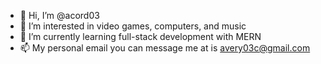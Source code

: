 - 👋 Hi, I’m @acord03
- 👀 I’m interested in video games, computers, and music
- 🌱 I’m currently learning full-stack development with MERN
- 📫 My personal email you can message me at is avery03c@gmail.com

<!---
acord03/acord03 is a ✨ special ✨ repository because its `README.md` (this file) appears on your GitHub profile.
You can click the Preview link to take a look at your changes.
--->

